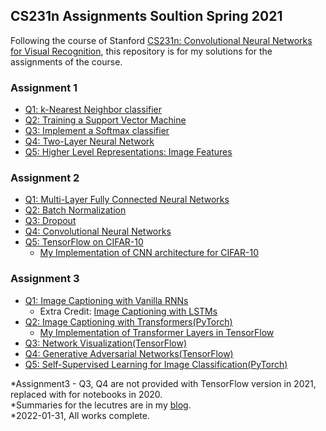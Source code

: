 ## CS231n Assignments Soultion Spring 2021
Following the course of Stanford [CS231n: Convolutional Neural Networks for Visual Recognition](http://cs231n.stanford.edu/index.html), this repository is for my solutions for the assignments of the course.  

### Assignment 1
- [Q1: k-Nearest Neighbor classifier](https://github.com/12kdh43/cs231n/blob/master/assignment1/knn.ipynb)
- [Q2: Training a Support Vector Machine](https://github.com/12kdh43/cs231n/blob/master/assignment1/svm.ipynb)
- [Q3: Implement a Softmax classifier](https://github.com/12kdh43/cs231n/blob/master/assignment1/softmax.ipynb)
- [Q4: Two-Layer Neural Network](https://github.com/12kdh43/cs231n/blob/master/assignment1/two_layer_net.ipynb)
- [Q5: Higher Level Representations: Image Features](https://github.com/12kdh43/cs231n/blob/master/assignment1/features.ipynb)

### Assignment 2
- [Q1: Multi-Layer Fully Connected Neural Networks](https://github.com/12kdh43/cs231n/blob/master/assignment2/FullyConnectedNets.ipynb)
- [Q2: Batch Normalization](https://github.com/12kdh43/cs231n/blob/master/assignment2/BatchNormalization.ipynb)
- [Q3: Dropout](https://github.com/12kdh43/cs231n/blob/master/assignment2/Dropout.ipynb)
- [Q4: Convolutional Neural Networks](https://github.com/12kdh43/cs231n/blob/master/assignment2/ConvolutionalNetworks.ipynb)
- [Q5: TensorFlow on CIFAR-10](https://github.com/12kdh43/cs231n/blob/master/assignment2/TensorFlow.ipynb)
	- [My Implementation of CNN architecture for CIFAR-10](https://github.com/12kdh43/cs231n/blob/master/assignment2/CIFAR10.ipynb)

### Assignment 3
- [Q1: Image Captioning with Vanilla RNNs](https://github.com/12kdh43/cs231n/blob/master/assignment3/RNN_Captioning.ipynb)
	- Extra Credit: [Image Captioning with LSTMs](https://github.com/12kdh43/cs231n/blob/master/assignment3/LSTM_Captioning.ipynb)
- [Q2: Image Captioning with Transformers(PyTorch)](https://github.com/12kdh43/cs231n/blob/master/assignment3/Transformer_Captioning.ipynb)
	- [My Implementation of Transformer Layers in TensorFlow](https://github.com/12kdh43/cs231n/blob/master/assignment3/cs231n/transformer_layers_tf.py)
- [Q3: Network Visualization(TensorFlow)](https://github.com/12kdh43/cs231n/blob/master/assignment3_2020/NetworkVisualization-TF.ipynb)
- [Q4: Generative Adversarial Networks(TensorFlow)](https://github.com/12kdh43/cs231n/blob/master/assignment3_2020/Generative_Adversarial_Networks_TF.ipynb)
- [Q5: Self-Supervised Learning for Image Classification(PyTorch)](https://github.com/12kdh43/cs231n/blob/master/assignment3/Self_Supervised_Learning.ipynb)

*Assignment3 - Q3, Q4 are not provided with TensorFlow version in 2021, replaced with for notebooks in 2020.  
*Summaries for the lecutres are in my [blog](https://12kdh43.github.io/tag/cs231n/).  
*2022-01-31, All works complete.  
